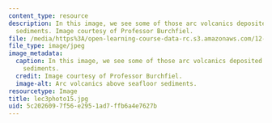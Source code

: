 ```yaml
---
content_type: resource
description: In this image, we see some of those arc volcanics deposited above seafloor
  sediments. Image courtesy of Professor Burchfiel.
file: /media/https%3A/open-learning-course-data-rc.s3.amazonaws.com/12-114-field-geology-i-fall-2005/5c2026097f56e2951ad7ffb6a4e7627b_lec3photo15.jpg
file_type: image/jpeg
image_metadata:
  caption: In this image, we see some of those arc volcanics deposited above seafloor
    sediments.
  credit: Image courtesy of Professor Burchfiel.
  image-alt: Arc volcanics above seafloor sediments.
resourcetype: Image
title: lec3photo15.jpg
uid: 5c202609-7f56-e295-1ad7-ffb6a4e7627b
---
```

